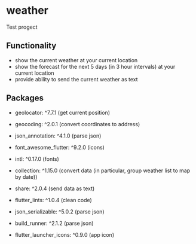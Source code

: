 # weather

Test progect

## Functionality
 - show the current weather at your current location
 - show the forecast for the next 5 days (in 3 hour intervals) at your current location
 - provide ability to send the current weather as text

## Packages
  - geolocator: ^7.7.1 (get current position)
  - geocoding: ^2.0.1 (convert coordinates to address)
  - json_annotation: ^4.1.0 (parse json)
  - font_awesome_flutter: ^9.2.0 (icons)
  - intl: ^0.17.0 (fonts)
  - collection: ^1.15.0 (convert data (in particular, group weather list to map by date))
  - share: ^2.0.4 (send data as text)
  - flutter_lints: ^1.0.4 (clean code)

  - json_serializable: ^5.0.2 (parse json)
  - build_runner: ^2.1.2 (parse json)
  - flutter_launcher_icons: ^0.9.0 (app icon)